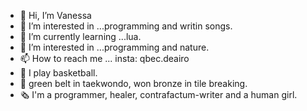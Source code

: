 - 👋 Hi, I’m Vanessa
- 👀 I’m interested in ...programming and writin songs.
- 🌱 I’m currently learning ...lua.
- 💞️ I’m interested in ...programming and nature.
- 📫 How to reach me ... insta: qbec.deairo
- 🏀 I play basketball.
- 🥋 green belt in taekwondo, won bronze in tile breaking.
- 🗞 I'm a programmer, healer, contrafactum-writer and a human girl.
<!---
VanessaDlima/VanessaDlima is a ✨ special ✨ repository because its `README.md` (this file) appears on your GitHub profile.
You can click the Preview link to take a look at your changes.
--->
